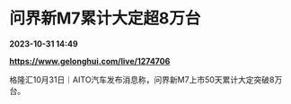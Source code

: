 # 问界新M7累计大定超8万台

**2023-10-31 14:49**

**https://www.gelonghui.com/live/1274706**

格隆汇10月31日｜AITO汽车发布消息称，问界新M7上市50天累计大定突破8万台。